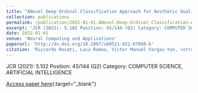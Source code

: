 ```yaml
---
title: "ANovel Deep Ordinal Classification Approach for Aesthetic Quality Control Classification"
collection: publications
permalink: /publication/2022-01-01-ANovel-Deep-Ordinal-Classification-Approach-for-Aesthetic-Quality-Control-Classification
excerpt: 'JCR (2021): 5.102 Position: 45/144 (Q2) Category: COMPUTER SCIENCE, ARTIFICIAL INTELLIGENCE'
date: 2022-01-01
venue: 'Neural Computing and Applications'
paperurl: 'http://dx.doi.org/10.1007/s00521-022-07050-6'
citation: 'Riccardo Rosati, Luca Romeo, Víctor Manuel Vargas-Yun, <strong>Pedro Antonio Gutiérrez</strong>, César Hervás-Martínez, Emanuele Frontoni, &quot;ANovel Deep Ordinal Classification Approach for Aesthetic Quality Control Classification.&quot; Neural Computing and Applications, 2022, pp.1-15.'
---
```

JCR (2021): 5.102 Position: 45/144 (Q2) Category: COMPUTER SCIENCE, ARTIFICIAL INTELLIGENCE

[Access paper here](http://dx.doi.org/10.1007/s00521-022-07050-6){:target="_blank"}
